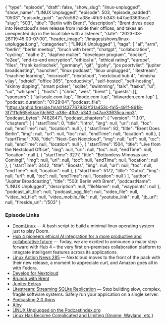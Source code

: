 {
  "type": "episode",
  "draft": false,
  "show_slug": "linux-unplugged",
  "show_name": "LINUX Unplugged",
  "episode": 503,
  "episode_padded": "0503",
  "episode_guid": "ae7dc562-a38e-4fb3-b343-b47ae33635ca",
  "slug": "503",
  "title": "Berlin with Brent",
  "description": "Brent dives deep into Nextcloud's new release from inside their offices, and takes an unexpected dip in the local lake with a listener.",
  "date": "2023-03-26T19:45:00-07:00",
  "header_image": "/images/shows/linux-unplugged.png",
  "categories": [
    "LINUX Unplugged"
  ],
  "tags": [
    "ai",
    "arm",
    "berlin",
    "berlin meetup",
    "bruch with brent",
    "chatgpt",
    "collaboration",
    "cycling",
    "dall-e 2",
    "daphne muller",
    "developer program",
    "docker",
    "e2ee",
    "end-to-end encryption",
    "ethical ai",
    "ethical rating",
    "europe",
    "files",
    "frank karlitschek",
    "germany",
    "gif",
    "giphy",
    "jos poortvliet",
    "jupiter broadcasting",
    "launcher",
    "linux podcast",
    "linux unplugged",
    "litestream",
    "machine learning",
    "microsoft",
    "nextcloud",
    "nextcloud hub 4",
    "nimisha vijay",
    "odroid",
    "office 365",
    "productivity",
    "self-hosted",
    "self-hosting",
    "skinny dipping",
    "smart picker",
    "sqlite",
    "swimming",
    "talk",
    "tasks",
    "ui",
    "ux",
    "whisper"
  ],
  "hosts": [
    "chris",
    "wes",
    "brent"
  ],
  "guests": [],
  "sponsors": [
    "tailscale.com-lup",
    "linode.com-lup",
    "bitwarden.com-lup"
  ],
  "podcast_duration": "01:29:04",
  "podcast_file": "https://aphid.fireside.fm/d/1437767933/f31a453c-fa15-491f-8618-3f71f1d565e5/ae7dc562-a38e-4fb3-b343-b47ae33635ca.mp3",
  "podcast_bytes": 74826471,
  "podcast_chapters": {
    "version": "1.1.0",
    "chapters": [
      {
        "startTime": 0,
        "title": "Intro",
        "img": null,
        "url": null,
        "toc": null,
        "endTime": null,
        "location": null
      },
      {
        "startTime": 82,
        "title": "Brent Does Berlin",
        "img": null,
        "url": null,
        "toc": null,
        "endTime": null,
        "location": null
      },
      {
        "startTime": 708,
        "title": "Next-Gen Nextcloud",
        "img": null,
        "url": null,
        "toc": null,
        "endTime": null,
        "location": null
      },
      {
        "startTime": 1504,
        "title": "Live from the Nextcloud Office",
        "img": null,
        "url": null,
        "toc": null,
        "endTime": null,
        "location": null
      },
      {
        "startTime": 3277,
        "title": "Bottomless Mimosas are Coming!",
        "img": null,
        "url": null,
        "toc": null,
        "endTime": null,
        "location": null
      },
      {
        "startTime": 3442,
        "title": "Boosts",
        "img": null,
        "url": null,
        "toc": null,
        "endTime": null,
        "location": null
      },
      {
        "startTime": 5172,
        "title": "Outro",
        "img": null,
        "url": null,
        "toc": null,
        "endTime": null,
        "location": null
      }
    ],
    "author": "Jupiter Broadcasting",
    "title": "503: Berlin with Brent",
    "podcastName": "LINUX Unplugged",
    "description": null,
    "fileName": null,
    "waypoints": null
  },
  "podcast_alt_file": null,
  "podcast_ogg_file": null,
  "video_file": null,
  "video_hd_file": null,
  "video_mobile_file": null,
  "youtube_link": null,
  "jb_url": null,
  "fireside_url": "/503"
}


### Episode Links

  * [DoomLinux](https://github.com/shadlyd15/DoomLinux "DoomLinux") — A bash script to build a minimal linux operating system just to play Doom.
  * [Hub 4 pioneers ethical AI integration for a more productive and collaborative future](https://nextcloud.com/blog/hub-4-pioneers-ethical-ai-integration-for-a-more-productive-and-collaborative-future/ "Hub 4 pioneers ethical AI integration for a more productive and collaborative future") — Today, we are excited to announce a major step forward with Hub 4 – the very first on-premises collaboration platform to integrate intelligent features across its applications.
  * [Linux Action News 285](https://linuxactionnews.com/285 "Linux Action News 285") — Nextcloud moves to the front of the pack with their new release, a moment to appreciate curl, and Amazon goes all in with Fedora.
  * [Develop for Nextcloud](https://nextcloud.com/developer/ "Develop for Nextcloud")
  * [Brunch with Brent](http://brunch.show "Brunch with Brent")
  * [Jupiter Extras](https://extras.show/ "Jupiter Extras")
  * [Litestream: Streaming SQLite Replication](http://litestream.io/ "Litestream: Streaming SQLite Replication") — Stop building slow, complex, fragile software systems. Safely run your application on a single server.
  * [Podcasting 2.0 Apps](https://podcastindex.org/apps?appTypes=app&elements=Value "Podcasting 2.0 Apps")
  * [Alby](https://getalby.com/ "Alby")
  * [LINUX Unplugged on the Podcastindex.org](https://podcastindex.org/podcast/575694 "LINUX Unplugged on the Podcastindex.org")
  * [Linux Has Become Complicated and Limiting (Gnome, Wayland, etc.)](https://news.ycombinator.com/item?id=35314021 "Linux Has Become Complicated and Limiting \(Gnome, Wayland, etc.\)")


